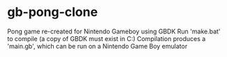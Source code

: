 # gb-pong-clone
Pong game re-created for Nintendo Gameboy using GBDK
Run 'make.bat' to compile (a copy of GBDK must exist in C:\)
Compilation produces a 'main.gb', which can be run on a Nintendo Game Boy emulator
